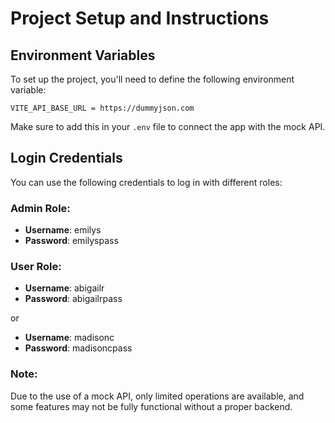 # Project Setup and Instructions

## Environment Variables

To set up the project, you'll need to define the following environment variable:

```env
VITE_API_BASE_URL = https://dummyjson.com
```

Make sure to add this in your `.env` file to connect the app with the mock API.

## Login Credentials

You can use the following credentials to log in with different roles:

### Admin Role:

- **Username**: emilys
- **Password**: emilyspass

### User Role:

- **Username**: abigailr
- **Password**: abigailrpass

or

- **Username**: madisonc
- **Password**: madisoncpass

### Note:

Due to the use of a mock API, only limited operations are available, and some features may not be fully functional without a proper backend.

